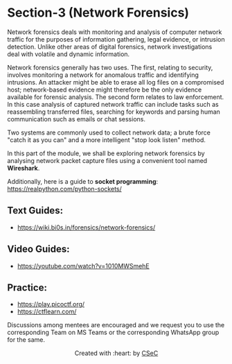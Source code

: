 # Section-3 (Network Forensics)

Network forensics deals with monitoring and analysis of computer network traffic for the purposes of information gathering, legal evidence, or intrusion detection. Unlike other areas of digital forensics, network investigations deal with volatile and dynamic information. </br>

Network forensics generally has two uses. The first, relating to security, involves monitoring a network for anomalous traffic and identifying intrusions. An attacker might be able to erase all log files on a compromised host; network-based evidence might therefore be the only evidence available for forensic analysis. The second form relates to law enforcement. In this case analysis of captured network traffic can include tasks such as reassembling transferred files, searching for keywords and parsing human communication such as emails or chat sessions. </br>

Two systems are commonly used to collect network data; a brute force "catch it as you can" and a more intelligent "stop look listen" method. 

In this part of the module, we shall be exploring network forensics by analysing network packet capture files using a convenient tool named **Wireshark**.

Additionally, here is a guide to **socket programming**: https://realpython.com/python-sockets/

## Text Guides:
- https://wiki.bi0s.in/forensics/network-forensics/

## Video Guides:
- https://youtube.com/watch?v=1010MWSmehE

## Practice:
- https://play.picoctf.org/
- https://ctflearn.com/

Discussions among mentees are encouraged and we request you to use the corresponding Team on MS Teams or the corresponding WhatsApp group for the same.

<p align="center">Created with :heart: by <a href="https://linktr.ee/csec.iitb">CSeC</a></p>
